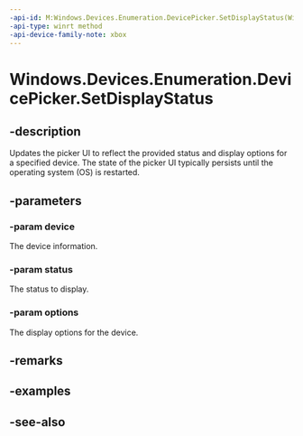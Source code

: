 ```yaml
---
-api-id: M:Windows.Devices.Enumeration.DevicePicker.SetDisplayStatus(Windows.Devices.Enumeration.DeviceInformation,System.String,Windows.Devices.Enumeration.DevicePickerDisplayStatusOptions)
-api-type: winrt method
-api-device-family-note: xbox
---
```


<!-- Method syntax
public void SetDisplayStatus(Windows.Devices.Enumeration.DeviceInformation device, System.String status, Windows.Devices.Enumeration.DevicePickerDisplayStatusOptions options)
-->

# Windows.Devices.Enumeration.DevicePicker.SetDisplayStatus

## -description
Updates the picker UI to reflect the provided status and display options for a specified device. The state of the picker UI typically persists until the operating system (OS) is restarted.

## -parameters
### -param device
The device information.

### -param status
The status to display.

### -param options
The display options for the device.

## -remarks

## -examples

## -see-also
